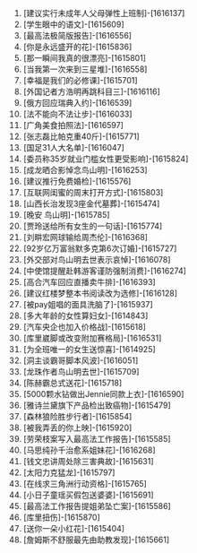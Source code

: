 
1. [建议实行未成年人父母弹性上班制]-[1616137]
1. [学生眼中的语文]-[1615609]
1. [最高法极简版报告]-[1616556]
1. [你是永远盛开的花]-[1615836]
1. [那一瞬间我真的很漂亮]-[1615801]
1. [当我第一次来到三星堆]-[1616558]
1. [幸福是我们的必修课]-[1615701]
1. [外国记者方浩明再跳科目三]-[1616116]
1. [俄方回应瑞典入约]-[1616539]
1. [法不能向不法让步]-[1616033]
1. [广角美食拍照法]-[1616597]
1. [张志磊比帕克重40斤]-[1615771]
1. [国足31人大名单]-[1616047]
1. [委员称35岁就业门槛女性更受影响]-[1615824]
1. [成龙晒合影悼念鸟山明]-[1616253]
1. [建议推行免费婚检]-[1615576]
1. [互联网闺蜜的周末打开方式]-[1615803]
1. [山西长治发现3座金代墓葬]-[1615474]
1. [晚安 鸟山明]-[1615785]
1. [贾玲送给所有女生的一句话]-[1615774]
1. [刘畊宏网球输给周杰伦]-[1616368]
1. [92岁亿万富翁默多克第6次订婚]-[1615727]
1. [外交部对鸟山明去世表示哀悼]-[1616078]
1. [中使馆提醒赴韩游客谨防强制消费]-[1616274]
1. [高合汽车回应直播卖牛排]-[1616393]
1. [建议红楼梦整本书阅读改为选修]-[1616128]
1. [被pay姐唱的面具洗脑了]-[1615937]
1. [多大年龄的女性算妇女]-[1614843]
1. [汽车央企也加入价格战]-[1615618]
1. [库里崴脚或改变附加赛格局]-[1616531]
1. [为全班唯一的女生送惊喜]-[1614925]
1. [洞主谈霸哥脚本风波]-[1616051]
1. [龙珠作者鸟山明去世]-[1615709]
1. [陈赫霸总式送花]-[1615718]
1. [5000颗水钻做出Jennie同款上衣]-[1616590]
1. [雅诗兰黛旗下产品检出致癌物]-[1615479]
1. [森林狼险胜步行者]-[1615854]
1. [被我弄丢的你上映]-[1615920]
1. [劳荣枝案写入最高法工作报告]-[1615585]
1. [马思纯孙千治愈系姐妹花]-[1616268]
1. [钱文忠讲周处除三害典故]-[1615631]
1. [太阳力克猛龙]-[1615797]
1. [在线求三角洲行动资格]-[1615765]
1. [小日子童瑶买假包送婆婆]-[1615691]
1. [最高法工作报告提姐弟坠亡案]-[1615586]
1. [库里扭伤]-[1615870]
1. [送你一朵小红花]-[1615404]
1. [詹姆斯不舒服最先由助教发现]-[1615661]